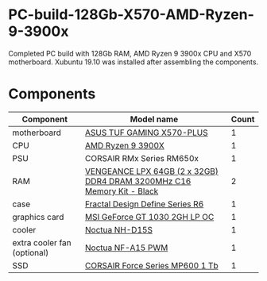 # PC-build-128Gb-X570-AMD-Ryzen-9-3900x
Completed PC build with 128Gb RAM, AMD Ryzen 9 3900x CPU and X570 motherboard.
Xubuntu 19.10 was installed after assembling the components.

# Components

| Component | Model name | Count |
| -------- | ------------- | --- |
|	motherboard | [ASUS TUF GAMING X570-PLUS](https://www.asus.com/Motherboards/TUF-GAMING-X570-PLUS/) | 1 |
| CPU | [AMD Ryzen 9 3900X](https://www.cpubenchmark.net/cpu.php?cpu=AMD+Ryzen+9+3900X&id=3493) | 1 | 
| PSU | CORSAIR RMx Series RM650x | 1 |
| RAM | [VENGEANCE LPX 64GB (2 x 32GB) DDR4 DRAM 3200MHz C16 Memory Kit - Black](https://www.corsair.com/us/en/Categories/Products/Memory/VENGEANCE-LPX/p/CMK64GX4M2E3200C16) | 2 |
| case | [Fractal Design Define Series R6](https://www.fractal-design.com/products/cases/define/define-r6/blackout/) | 1 |
| graphics card | [MSI GeForce GT 1030 2GH LP OC](https://www.msi.com/Graphics-card/GeForce-GT-1030-2GH-LP-OC.html) | 1 |
| cooler | [Noctua NH-D15S](https://noctua.at/en/nh-d15s) | 1 | 
| extra cooler fan (optional) | [Noctua NF-A15 PWM](https://noctua.at/en/nf-a15-pwm) | 1 |
| SSD | [CORSAIR Force Series MP600 1 Tb](https://www.corsair.com/us/en/Categories/Products/Storage/M-2-SSDs/Force-Series%E2%84%A2-Gen-4-PCIe-NVMe-M-2-SSD/p/CSSD-F1000GBMP600) | 1 |








